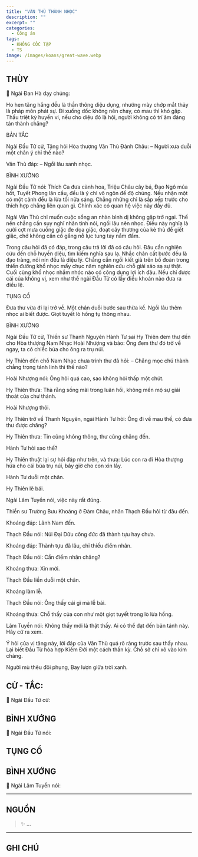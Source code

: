 ```yaml
---
title: "VĂN THÙ THÀNH NHỌC"
description: ""
excerpt: ""
categories:
  - Công án
tags:
  - KHÔNG CỐC TẬP
  - TS 
image: /images/koans/great-wave.webp
---
```


## THÙY

📢 Ngài Đan Hà dạy chúng:

Ho hen tăng hắng đều là thần thông diệu dụng, nhướng mày chớp mắt thảy là pháp môn phát sự. Đi xuống dốc không nên chạy, có mau thì khó gặp. Thấu triệt kỳ huyền vi, nếu cho diệu đó là hội, người không có trí âm đáng tán thành chăng?

BẢN TẮC

Ngài Đầu Tử cử, Tăng hỏi Hòa thượng Văn Thù Đảnh Châu:
– Người xưa duỗi một chân ý chỉ thế nào?

Văn Thù đáp:
– Ngồi lâu sanh nhọc.

BÌNH XƯỚNG

Ngài Đầu Tử nói: Thích Ca đưa cành hoa, Triệu Châu cây bá, Đạo Ngô múa hốt, Tuyết Phong lăn cầu, đều là ý chỉ vô ngôn để độ chúng. Nếu nhận một có một cảnh đều là lửa tối nữa sáng. Chẳng những chỉ là sắp xếp trước cho thích hợp chẳng liên quan gì. Chính xác có quan hệ việc này đầy đủ.

Ngài Văn Thù chỉ muốn cuộc sống an nhàn bình dị không gặp trở ngại. Thế nên chẳng cần suy nghĩ nhân tình nói, ngồi lâu nên nhọc. Điều này nghĩa là cười cợt mưa cuồng giặc đe dọa giặc, đoạt cây thương của kẻ thù để giết giặc, chớ không cần cố gắng nỗ lực tung tay nắm đấm.

Trong câu hỏi đã có đáp, trong câu trả lời đã có câu hỏi. Đâu cần nghiên cứu đến chỗ huyền diệu, tìm kiếm nghĩa sau lạ. Nhắc chân cất bước đều là đạo tràng, nói nín đều là diệu lý. Chẳng cần ngồi kiết già trên bồ đoàn trong thiền đường khổ nhọc mấy chục năm nghiên cứu chỗ giải sảo sạ sự thật. Cuối cùng khổ nhọc nhắm nhóc nào có công dụng lợi ích đâu. Nếu chỉ được cái của không vị, xem như thể ngài Đầu Tử có lấy điều khoán nào đưa ra điều lệ.

TỤNG CỔ

Đưa thư vừa đi lại trở về.
Một chân duỗi bước sau thừa kế.
Ngồi lâu thêm nhọc ai biết được.
Giọt tuyết lò hồng tụ thông nhau.

BÌNH XƯỚNG

Ngài Đầu Tử cử, Thiền sư Thanh Nguyên Hành Tư sai Hy Thiên đem thư đến cho Hòa thượng Nam Nhạc Hoài Nhượng và bảo: Ông đem thư đó trở về ngay, ta có chiếc búa cho ông ra trụ núi.

Hy Thiên đến chỗ Nam Nhạc chưa trình thư đã hỏi:
– Chẳng mọc chú thành chẳng trọng tánh linh thì thế nào?

Hoài Nhượng nói: Ông hỏi quá cao, sao không hỏi thấp một chút.

Hy Thiên thưa: Thà rằng sống mãi trong luân hồi, không mến mộ sự giải thoát của chư thánh.

Hoài Nhượng thôi.

Hy Thiên trở về Thanh Nguyên, ngài Hành Tư hỏi: Ông đi về mau thế, có đưa thư được chăng?

Hy Thiên thưa: Tin cũng không thông, thư cũng chẳng đến.

Hành Tư hỏi sao thế?

Hy Thiên thuật lại sự hỏi đáp như trên, và thưa: Lúc con ra đi Hòa thượng hứa cho cái búa trụ núi, bây giờ cho con xin lấy.

Hành Tư duỗi một chân.

Hy Thiên lẽ bái.

Ngài Lâm Tuyền nói, việc này rất đúng.

Thiền sư Trường Bưu Khoáng ở Đàm Châu, nhân Thạch Đầu hỏi từ đâu đến.

Khoáng đáp: Lãnh Nam đến.

Thạch Đầu nói: Núi Đại Dữu công đức đã thành tựu hay chưa.

Khoáng đáp: Thành tựu đã lâu, chỉ thiếu điểm nhân.

Thạch Đầu nói: Cần điểm nhân chăng?

Khoáng thưa: Xin mời.

Thạch Đầu liền duỗi một chân.

Khoáng làm lễ.

Thạch Đầu nói: Ông thấy cái gì mà lễ bái.

Khoáng thưa: Chỗ thấy của con như một giọt tuyết trong lò lửa hồng.

Lâm Tuyền nói: Không thấy mới là thật thấy. Ai có thể đạt đến bản tánh này. Hãy cứ ra xem.

Ý hỏi của vị tăng này, lời đáp của Văn Thù quá rõ ràng trước sau thấy nhau. Lại biết Đầu Tử hòa hợp Kiếm Đới một cách thần kỳ. Chỗ sở chỉ xỏ vào kim chàng.

Người mù thêu đôi phụng,
Bay lượn giữa trời xanh.

## CỬ - TẮC:

📢 Ngài Đầu Tử cử:

> 

## BÌNH XƯỚNG

📢 Ngài Đầu Tử nói:


## TỤNG CỔ

> 

## BÌNH XƯỚNG

📢 Ngài Lâm Tuyền nói:



<hr class="blog-rule" />

## NGUỒN

> ✨ ...

<hr class="blog-rule" />

## GHI CHÚ

[^1]: ⭐️ <a href="/masters/Baizhang-Huaihai" target="_blank">🔗 TS </a>


